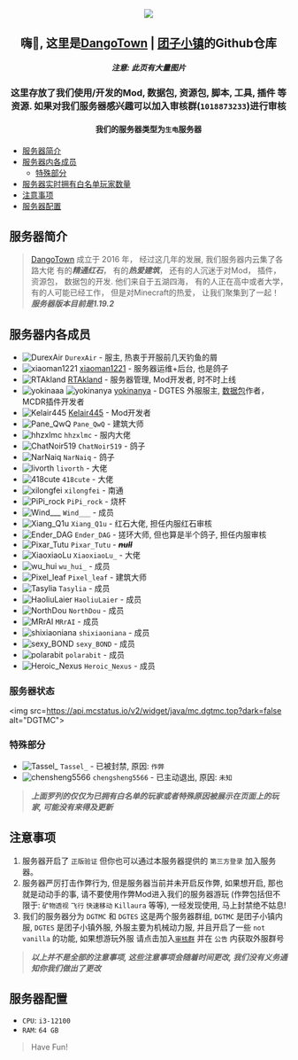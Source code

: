 <div align=center>
 
<img src="https://www.dgtmc.top/assets/img/logo.jpg">

<h2>嗨👋, 这里是<a href="https://dgtmc.top">DangoTown</a> | <a href="https://dgtmc.top">团子小镇</a>的Github仓库</h2>

<h5>注意: 此页有大量图片</h5>

</div>

<div align=center>

<h3>这里存放了我们使用/开发的Mod, 数据包, 资源包, 脚本, 工具, 插件 等资源.
如果对我们服务器感兴趣可以加入审核群(<code>1018873233</code>)进行审核</h3>
 
 <h4>我们的服务器类型为<code>生电</code>服务器</h4>

</div>

<!-- TOC -->
  * [服务器简介](#服务器简介)
  * [服务器内各成员](#服务器内各成员)
    * [特殊部分](#特殊部分)
  * [服务器实时拥有白名单玩家数量](#服务器实时拥有白名单玩家数量)
  * [注意事项](#注意事项)
  * [服务器配置](#服务器配置)
<!-- TOC -->

## 服务器简介

> [DangoTown](https://dgtmc.top) 成立于 2016 年， 经过这几年的发展, 我们服务器内云集了各路大佬
> 有的***精通红石***， 有的***热爱建筑***， 还有的人沉迷于对Mod， 插件， 资源包， 数据包的开发. 
> 他们来自于五湖四海， 有的人正在高中或者大学， 有的人可能已经工作， 但是对Minecraft的热爱， 让我们聚集到了一起！
> ***服务器版本目前是1.19.2***

## 服务器内各成员
* <img src="https://crafatar.com/avatars/efcc8b5a-9bb0-429e-95b8-7eb34ad37d76?size=16" alt="DurexAir"> `DurexAir` - 服主, 热衷于开服前几天钓鱼的屑
* <img src="https://crafatar.com/avatars/bf486575279b467e846ec54e86ee52df?size=16" alt="xiaoman1221"> [xiaoman1221](https://yhdzz.cn) - 服务器运维+后台,
  也是鸽子
* <img src="https://crafatar.com/avatars/bb033844e68e4909a6361a5d1821ddc4?size=16" alt="RTAkland"> [RTAkland](https://github.com/RTAkland) - 服务器管理,
  Mod开发者, 时不时上线
* <img src="https://crafatar.com/avatars/cd7f4f9fbd5a4106862a8ff0893fe5af?size=16" alt="yokinaaa"> <img src="https://crafatar.com/avatars/916c251133e44dbabc99c3e5cffa41ef?size=16" alt="yokinanya"> [yokinanya](https://github.com/yokinanya) - DGTES
  外服服主, [数据包](https://github.com/DangoTown/DGT_Extra_datapack)作者，MCDR插件开发者
* <img src="https://crafatar.com/avatars/ddc61e882b03427bb621ee0736958f7f?size=16" alt="Kelair445"> [Kelair445](https://github.com/CaaMoe) - Mod开发者
* <img src="https://crafatar.com/avatars/7728563beaed48ddb33fd885f9a10862?size=16" alt="Pane_QwQ"> `Pane_QwQ` - 建筑大师
* <img src="https://crafatar.com/avatars/02c7e8dd47d3412d85cbd82311e06259?size=16" alt="hhzxlmc"> `hhzxlmc` - 服内大佬
* <img src="https://crafatar.com/avatars/99a37c1d2ada462686995c8f20399d08?size=16" alt="ChatNoir519"> `ChatNoir519` - 鸽子
* <img src="https://crafatar.com/avatars/8c35435f90bf4e17803438ce26a17cc6?size=16" alt="NarNaiq"> `NarNaiq` - 鸽子
* <img src="https://crafatar.com/avatars/7327caa990ac43979ea4d7ab89e609dc?size=16" alt="livorth"> `livorth` - 大佬
* <img src="https://crafatar.com/avatars/f1fa5ccdb146448fad651453ee2a15aa?size=16" alt="418cute"> `418cute` - 大佬
* <img src="https://crafatar.com/avatars/c24fb001286f4d40a8a293247472f2c5?size=16" alt="xilongfei"> `xilongfei` - 南通
* <img src="https://crafatar.com/avatars/06d347685f9c422a90f59f05aae8dd91?size=16" alt="PiPi_rock"> `PiPi_rock` - 烧杯
* <img src="https://crafatar.com/avatars/0fbe08b7188044a5a77b5f984c6558fe?size=16" alt="Wind___"> `Wind___` - 成员
* <img src="https://crafatar.com/avatars/0599eb28f2d74fa1b87526bfbc8359dd?size=16" alt="Xiang_Q1u"> `Xiang_Q1u` - 红石大佬, 担任内服红石审核
* <img src="https://crafatar.com/avatars/186f7f0c5d5d428ab85740dbb7232af4?size=16" alt="Ender_DAG"> `Ender_DAG` - 搓环大师, 但也算是半个鸽子, 担任内服审核
* <img src="https://crafatar.com/avatars/e548ddd0a16445a396dccd1500b4d39d?size=16" alt="Pixar_Tutu"> `Pixar_Tutu` - ***~~null~~***
* <img src="https://crafatar.com/avatars/9cefcda841a7433ba4b93dde8ae2b50e?size=16" alt="XiaoxiaoLu"> `XiaoxiaoLu_` - 大佬
* <img src="https://crafatar.com/avatars/e5a8b74cfdcf4cbcbfbb22545916b1b1?size=16" alt="wu_hui" > `wu_hui_` - 成员
* <img src="https://crafatar.com/avatars/847984990551408da6b80d9644bc928e?size=16" alt="Pixel_leaf"> `Pixel_leaf` - 建筑大师
* <img src="https://crafatar.com/avatars/1f374886-b52e-4364-b3e8-3d84dcac1b11?size=16" alt="Tasylia"> `Tasylia` - 成员
* <img src="https://crafatar.com/avatars/36f7d688-0ea5-4f40-a956-f92f3b6dfff8?size=16" alt="HaoliuLaier"> `HaoliuLaier` - 成员
* <img src="https://crafatar.com/avatars/2d853c17-6675-4e95-834e-94df17740864?size=16" alt="NorthDou"> `NorthDou` - 成员
* <img src="https://crafatar.com/avatars/867ad3a6-58e1-4778-9686-a6fba9807d93?size=16" alt="MRrAI"> `MRrAI` - 成员
* <img src="https://crafatar.com/avatars/ef164838-039b-45bf-b60f-6f8fd375eed0?size=16" alt="shixiaoniana"> `shixiaoniana` - 成员
* <img src="https://crafatar.com/avatars/2dec99e1-b7c7-4bd3-b5fd-bbbf4315a427?size=16" alt="sexy_BOND"> `sexy_BOND` - 成员
* <img src="https://crafatar.com/avatars/17b77e3a-1cb0-436e-badc-9abf74a93aeb?size=16" alt="polarabit"> `polarabit` - 成员
* <img src="https://crafatar.com/avatars/0487b513-1e11-4588-aabc-44c81413b071?size=16" alt="Heroic_Nexus"> `Heroic_Nexus` - 成员

<!-- * <img src="https://crafatar.com/avatars/ ?size=16" alt=""> `` - 成员 -->

### 服务器状态

<img src=https://api.mcstatus.io/v2/widget/java/mc.dgtmc.top?dark=false alt="DGTMC">

### 特殊部分

* <img src="https://crafatar.com/avatars/6f9b015b6cf74ddaa3dc461965e93a25?size=16" alt="Tassel_"> `Tassel_` - 已被封禁, 原因: `作弊`
* <img src="https://crafatar.com/avatars/00a54e63827a469aa334c64626a920a8?size=16" alt="chensheng5566"> `chengsheng5566` - 已主动退出,
  原因: `未知`

> ***上面罗列的仅仅为已拥有白名单的玩家或者特殊原因被展示在页面上的玩家, 可能没有来得及更新***


<!-- ## 服务器实时拥有白名单玩家数量

<img src="https://realtime.deta.dev/realtime" alt="Counter" width="100px"> -->

## 注意事项

1. 服务器开启了 `正版验证` 但你也可以通过本服务器提供的 `第三方登录` 加入服务器。
2. 服务器严厉打击作弊行为, 但是服务器当前并未开启反作弊, 如果想开启, 那也就是动动手的事,
   请不要使用作弊Mod进入我们的服务器游玩 (作弊包括但不限于: `矿物透视` `飞行` `快速移动` `Killaura` 等等), 一经发现使用,
   马上封禁绝不姑息!
3. 我们的服务器分为 `DGTMC` 和 `DGTES` 这是两个服务器群组, `DGTMC` 是团子小镇内服, `DGTES` 是团子小镇外服,
   外服主要为机械动力服, 并且开启了一些 `not vanilla` 的功能, 如果想游玩外服 请点击加入[`审核群`](https://qm.qq.com/cgi-bin/qm/qr?k=X-pZ6VmZ6mQ1DH2PJZM49trxIXc1foT_) 并在 `公告` 内获取外服群号

> ***以上并不是全部的注意事项, 这些注意事项会随着时间更改, 我们没有义务通知你我们做出了更改***

## 服务器配置

* `CPU`: `i3-12100`
* `RAM`: `64 GB`

> Have Fun!

